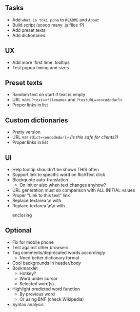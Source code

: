 ## Tasks
- Add `what is toki pona` to `README` and `About`
- Build script (soooo many .js files :P)
- Add preset texts
- Add dictionaries

## UX
- Add more 'first time' tooltips
- Test popup timing and sizes

## Preset texts
- Random text on start if text is empty
- URL vars `?text=<filename>` and `?textURL=<encodedurl>`
- Proper links in list

## Custom dictionaries
- Pretty version
- URL var `?dict=<encodedurl>` *(is this safe for clients?)*
- Proper links in list

## UI
- Help tooltip shouldn't be shown THIS often
- Support link to specific word on RichText click
- Blockquote auto-translation
  - On init or also when text changes anyhow?
- URL generation must do comparison with ALL INITIAL values
- Proper "Link to this text" link
- Replace textarea \n with <br>
- Replace textarea \n\n with <p> enclosing
  
## Optional
- Fix for mobile phone
- Test against other browsers
- Tag comments/deprecated words accordingly
  - Need better dictionary format
- Cool backgrounds in header/body
- Bookmarklet
  - Hotkey?
  - Word under cursor
  - Selected word(s)
- Highlight predicted word function
  - By previous word
  - Or using BNF (check Wikipedia)
- Syntax analysis
